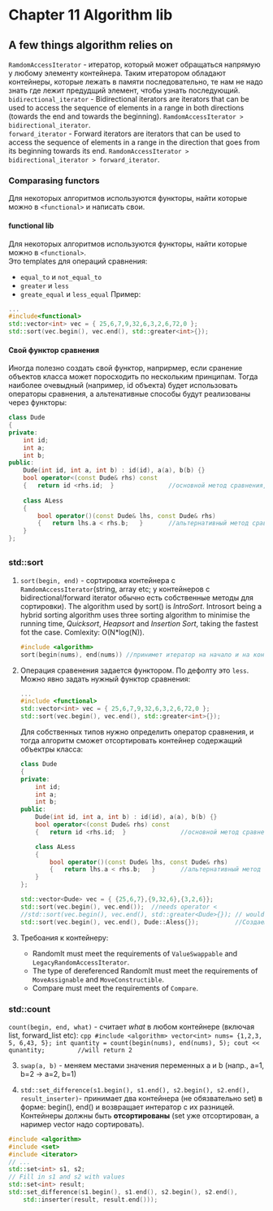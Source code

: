 # Chapter 11 Algorithm lib
## A few things algorithm relies on 
`RamdomAccessIterator` - итератор, который может обращаться напрямую у любому элементу контейнера. Таким итератором обладают контейнеры, которые лежать в памяти последовательно, те нам не надо знать где лежит предудщий элемент, чтобы узнать последующий.     
`bidirectional_iterator` - Bidirectional iterators are iterators that can be used to access the sequence of elements in a range in both directions (towards the end and towards the beginning). `RamdomAccessIterator > bidirectional_iterator`.    
`forward_iterator` - Forward iterators are iterators that can be used to access the sequence of elements in a range in the direction that goes from its beginning towards its end. `RamdomAccessIterator > bidirectional_iterator > forward_iterator`.    

### Comparasing functors
Для некоторых алгоритмов используются функторы, найти которые можно в `<functional>` и написать свои.   
#### functional lib
Для некоторых алгоритмов используются функторы, найти которые можно в `<functional>`.    
Это templates для операций сравнения:
- `equal_to` и `not_equal_to`
- `greater` и `less` 
- `greate_equal` и `less_equal` 
Пример:
```cpp
...
#include<functional>
std::vector<int> vec = { 25,6,7,9,32,6,3,2,6,72,0 };
std::sort(vec.begin(), vec.end(), std::greater<int>{});
```

#### Свой функтор сравнения 
Иногда полезно создать свой функтор, наприрмер, если сранение объектов класса может поросходить по нескольким принципам. Тогда наиболее очевыдный (например, id объекта) будет использовать операторы сравнения, а альтенативные способы будут реализованы через функторы:
```cpp
class Dude
{
private:
    int id; 
    int a;
    int b;
public:
    Dude(int id, int a, int b) : id(id), a(a), b(b) {}
    bool operator<(const Dude& rhs) const   
    {   return id <rhs.id;  }               //основной метод сравнения, будет полагаться на функторы из <funcltional>
    
    class ALess
    {
        bool operator()(const Dude& lhs, const Dude& rhs)   
        {   return lhs.a < rhs.b;   }       //альтернативный метод сравнения, будет вызываться для сравнения через a
    }
};
```

## <Algorithm>
### std::sort              
1. `sort(begin, end)` - сортировка контейнера c `RamdomAccessIterator`(string, array etc; у контейнеров с bidirectional/forward iterator обычно есть собственные методы для сортировки). The algorithm used by sort() is *IntroSort*. Introsort being a hybrid sorting algorithm uses three sorting algorithm to minimise the running time, *Quicksort*, *Heapsort* and *Insertion Sort*, taking the fastest fot the case. Comlexity: O(N*log(N)).          
    ```cpp
    #include <algorithm>
    sort(begin(nums), end(nums)) //принимет итератор на начало и на конец
    ```

2. Операция сравенения задается функтором. По дефолту это `less`. Можно явно задать нужный функтор сравнения:
    ```cpp
    ...
    #include <functional>
    std::vector<int> vec = { 25,6,7,9,32,6,3,2,6,72,0 };
    std::sort(vec.begin(), vec.end(), std::greater<int>{});
    ```
    Для собственных типов нужно определить оператор сравнения, и тогда алгоритм сможет отсортировать контейнер содержащий объектры класса:
    ```cpp
    class Dude
    {
    private:
        int id; 
        int a;
        int b;
    public:
        Dude(int id, int a, int b) : id(id), a(a), b(b) {}
        bool operator<(const Dude& rhs) const   
        {   return id <rhs.id;  }               //основной метод сравнения, будет полагаться на функторы из <funcltional>

        class ALess
        {
            bool operator()(const Dude& lhs, const Dude& rhs)   
            {   return lhs.a < rhs.b;   }       //альтернативный метод сравнения, будет вызываться для сравнения через a
        }
    };

    std::vector<Dude> vec = { {25,6,7},{9,32,6},{3,2,6}};
    std::sort(vec.begin(), vec.end());  //needs operator <
    //std::sort(vec.begin(), vec.end(), std::greater<Dude>{}); // would need operator >
    std::sort(vec.begin(), vec.end(), Dude::Aless{});          //Создаем экземпляр функтора
    ```
    
3. Требоания к контейнеру:
    - RandomIt must meet the requirements of `ValueSwappable` and `LegacyRandomAccessIterator`.
    - The type of dereferenced RandomIt must meet the requirements of `MoveAssignable` and `MoveConstructible`.
    - Compare must meet the requirements of `Compare`.
 
### std::count 
`count(begin, end, what)` - считает *what* в любом контейнере (включая list, forward_list etc):
    ```cpp
    #include <algorithm>
    vector<int> nums= {1,2,3, 5, 6,43, 5};
    int quantity = count(begin(nums), end(nums), 5);
    cout << qunantity;         //will return 2
    ```

3. `swap(a, b)` - меняем местами значения переменных a и b (напр., a=1, b=2 -> a=2, b=1)

4. `std::set_difference(s1.begin(), s1.end(), s2.begin(), s2.end(), result_inserter)`- принимает два контейнера (не обязвательно set) в форме: begin(), end() и возвращает интератор с их разницей. Контейнеры должны быть **отсортированы** (set уже отсортирован, а наример vector надо сортировать).    
```cpp
#include <algorithm>
#include <set>
#include <iterator>
// ...
std::set<int> s1, s2;
// Fill in s1 and s2 with values
std::set<int> result;
std::set_difference(s1.begin(), s1.end(), s2.begin(), s2.end(),
    std::inserter(result, result.end()));
